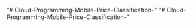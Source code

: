 "# Cloud-Programming-Mobile-Price-Classification-" 
"# Cloud-Programming-Mobile-Price-Classification-" 
